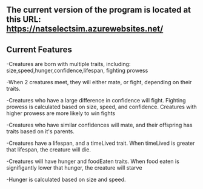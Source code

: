 The current version of the program is located at this URL: https://natselectsim.azurewebsites.net/
-------------------------
Current Features
-------------------------
-Creatures are born with multiple traits, including: size,speed,hunger,confidence,lifespan, fighting prowess

-When 2 creatures meet, they will either mate, or fight, depending on their traits.

-Creatures who have a large difference in confidence will fight. Fighting prowess is calculated based on size, speed, and confidence. Creatures with higher prowess are more likely to win fights

-Creatures who have similar confidences will mate, and their offspring has traits based on it's parents.

-Creatures have a lifespan, and a timeLived trait. When timeLived is greater that lifespan, the creature will die.

-Creatures will have hunger and foodEaten traits. When food eaten is signifigantly lower that hunger, the creature will starve

-Hunger is calculated based on size and speed.
